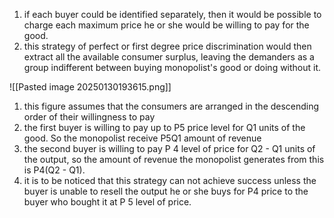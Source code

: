 1. if each buyer could be identified separately, then it would be possible to charge each maximum price he or she would be willing to pay for the good. 
2. this strategy of perfect or first degree price discrimination would then extract all the available consumer surplus, leaving the demanders as a group indifferent between buying monopolist's good or doing without it. 

![[Pasted image 20250130193615.png]]

1. this figure assumes that the consumers are arranged in the descending order of their willingness to pay 
2. the first buyer is willing to pay up to P5 price level for Q1 units of the good. So the monopolist receive P5Q1 amount of revenue 
3. the second buyer is willing to pay P 4 level of price for Q2 - Q1 units of the output, so the amount of revenue the monopolist generates from this is P4(Q2 - Q1). 
4. it is to be noticed that this strategy can not achieve success unless the buyer is unable to resell the output he or she buys for P4 price to the buyer who bought it at P 5 level of price. 